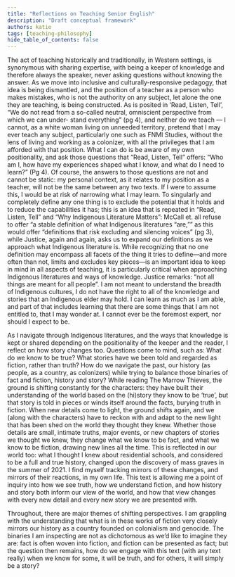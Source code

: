 ```yaml
---
title: "Reflections on Teaching Senior English"
description: "Draft conceptual framework"
authors: katie
tags: [teaching-philosophy]
hide_table_of_contents: false
--- 
```


The act of teaching historically and traditionally, in Western settings, is synonymous with sharing expertise, with being a keeper of knowledge and therefore always the speaker, never asking questions without knowing the answer. As we move into inclusive and culturally-responsive pedagogy, that idea is being dismantled, and the <!--truncate-->position of a teacher as a person who makes mistakes, who is not the authority on any subject, let alone the one they are teaching, is being constructed. As is posited in ‘Read, Listen, Tell’, “We do not read from a so-called neutral, omniscient perspective from which we can under- stand everything” (pg 4), and neither do we teach — I cannot, as a white woman living on unneeded territory, pretend that I may ever teach any subject, particularly one such as FNMI Studies, without the lens of living and working as a colonizer, with all the privileges that I am afforded with that position. What I can do is be aware of my own positionality, and ask those questions that “Read, Listen, Tell” offers: “Who am I, how have my experiences shaped what I know, and what do I need to learn?” (Pg 4). Of course, the answers to those questions are not and cannot be static: my personal context, as it relates to my position as a teacher, will not be the same between any two texts. If I were to assume this, I would be at risk of narrowing what I may learn. To singularly and completely define any one thing is to exclude the potential that it holds and to reduce the capabilities it has; this is an idea that is repeated in “Read, Listen, Tell” and “Why Indigenous Literature Matters”: McCall et. all refuse to offer “a stable definition of what Indigenous literatures “are,”” as this would offer “definitions that risk excluding and silencing voices”  (pg 3), while Justice, again and again, asks us to expand our definitions as we approach what Indigenous literature is. While recognizing that no one definition may encompass all facets of the thing it tries to define—and more often than not, limits and excludes key pieces—is an important idea to keep in mind in all aspects of teaching, it is particularly critical when approaching Indigenous literatures and ways of knowledge. Justice remarks: “not all things are meant for all people”. I am not meant to understand the breadth of Indigenous cultures, I do not have the right to all of the knowledge and stories that an Indigenous elder may hold.  I can learn as much as I am able, and part of that includes learning that there are some things that I am not entitled to, that I may wonder at. I cannot ever be the foremost expert, nor should I expect to be.

As I navigate through Indigenous literatures, and the ways that knowledge is kept or shared depending on the positionality of the keeper and the reader, I reflect on how story changes too. Questions come to mind, such as: What do we know to be true? What stories have we been told and regarded as fiction, rather than truth? How do we navigate the past, our history (as people, as a country, as colonizers) while trying to balance those binaries of fact and fiction, history and story? While reading The Marrow Thieves, the ground is shifting constantly for the characters: they have built their understanding of the world based on the (hi)story they know to be ‘true’, but that story is told in pieces or winds itself around the facts, burying truth in fiction. When new details come to light, the ground shifts again, and we (along with the characters) have to reckon with and adapt to the new light that has been shed on the world they thought they knew. Whether those details are small, intimate truths, major events, or new chapters of stories we thought we knew, they change what we know to be fact, and what we know to be fiction, drawing new lines all the time. This is reflected in our world too: what I thought I knew about residential schools, and considered to be a full and true history, changed upon the discovery of mass graves in the summer of 2021. I find myself tracking mirrors of these changes, and mirrors of their reactions, in my own life. This text is allowing me a point of inquiry into how we see truth, how we understand fiction, and how history and story both inform our view of the world, and how that view changes with every new detail and every new story we are presented with. 

Throughout, there are major themes of shifting perspectives. I am grappling with the understanding that what is in these works of fiction very closely mirrors our history as a country founded on colonialism and genocide. The binaries I am inspecting are not as dichotomous as we’d like to imagine they are: fact is often woven into fiction, and fiction can be presented as fact; but the question then remains, how do we engage with this text (with any text really) when we know for some, it will be truth, and for others, it will simply be a story?
